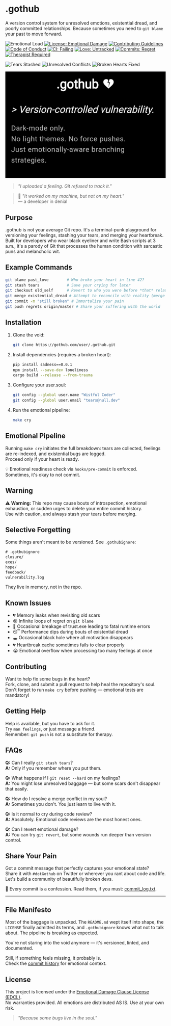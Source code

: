 # .gothub

A version control system for unresolved emotions, existential dread, and poorly committed relationships. Because sometimes you need to `git blame` your past to move forward.

![Emotional Load](https://img.shields.io/badge/Emotional%20Load-90%25-black.svg?logo=heart&logoColor=white)
[![License: Emotional Damage](https://img.shields.io/badge/License-Emotional%20Damage-darkred.svg)](LICENSE)
[![Contributing Guidelines](https://img.shields.io/badge/Contributing-Guidelines-darkpurple.svg)](CONTRIBUTING.md)
[![Code of Conduct](https://img.shields.io/badge/Code%20of%20Conduct-Friendly-darkgreen.svg)](CODE_OF_CONDUCT.md)
[![CI: Failing](https://img.shields.io/badge/CI-Failing-black?logo=tears)](https://github.com/Cod-e-Codes/.gothub/actions/workflows/emotional-pipeline.yml)
[![Love: Untracked](https://img.shields.io/badge/Love-Untracked-darkred?logo=heart)](.gothubignore)
[![Commits: Regret](https://img.shields.io/badge/Commits-Regret-blue?logo=sadness)](https://github.com/Cod-e-Codes/.gothub/commits/main)
[![Therapist Required](https://img.shields.io/badge/Therapist-Required-darkpurple?logo=couch&title=patches%20not%20found)](https://www.psychologytoday.com/us/therapists)

![Tears Stashed](https://img.shields.io/badge/Tears%20Stashed-∞-blue)
![Unresolved Conflicts](https://img.shields.io/badge/Unresolved%20Conflicts-99%2B-red)
![Broken Hearts Fixed](https://img.shields.io/badge/Broken%20Hearts%20Fixed-0-yellow)

![Screenshot of a moment better left uncommitted](Screenshot_20250801_081634_Chrome.jpg)

> _"I uploaded a feeling. Git refused to track it."_

> 💬 *"It worked on my machine, but not on my heart."*  
> — a developer in denial

## Purpose

.gothub is not your average Git repo. It's a terminal-punk playground for versioning your feelings, stashing your tears, and merging your heartbreak. Built for developers who wear black eyeliner and write Bash scripts at 3 a.m., it's a parody of Git that processes the human condition with sarcastic puns and melancholic wit.

## Example Commands

```bash
git blame past_love        # Who broke your heart in line 42?
git stash tears            # Save your crying for later
git checkout old_self      # Revert to who you were before *that* relationship
git merge existential_dread # Attempt to reconcile with reality (merge conflicts guaranteed)
git commit -m "still broken" # Immortalize your pain
git push regrets origin/master # Share your suffering with the world
```

## Installation

1. Clone the void:
   ```bash
   git clone https://gothub.com/user/.gothub.git
   ```
2. Install dependencies (requires a broken heart):
   ```bash
   pip install sadness==0.0.1
   npm install --save-dev loneliness
   cargo build --release --from-trauma
   ```
3. Configure your user.soul:
   ```bash
   git config --global user.name "Wistful Coder"
   git config --global user.email "tears@null.dev"
   ```
4. Run the emotional pipeline:
   ```bash
   make cry
   ```

## Emotional Pipeline

Running `make cry` initiates the full breakdown: tears are collected, feelings are re-indexed, and existential bugs are logged.  
Proceed only if your heart is ready.

💡 Emotional readiness check via `hooks/pre-commit` is enforced.  
Sometimes, it's okay to not commit.

## Warning

⚠️ **Warning:** This repo may cause bouts of introspection, emotional exhaustion, or sudden urges to delete your entire commit history.  
Use with caution, and always stash your tears before merging.

## Selective Forgetting

Some things aren't meant to be versioned. See `.gothubignore`:

```plaintext
# .gothubignore
closure/
exes/
hope/
feedback/
vulnerability.log
```

They live in memory, not in the repo.

## Known Issues

- 💔 Memory leaks when revisiting old scars
- 😢 Infinite loops of regret on `git blame`
- 🐛 Occasional breakage of trust.exe leading to fatal runtime errors
- 😴 Performance dips during bouts of existential dread
- 🕳️ Occasional black hole where all motivation disappears
- 💔 Heartbreak cache sometimes fails to clear properly
- 😭 Emotional overflow when processing too many feelings at once

## Contributing

Want to help fix some bugs in the heart?  
Fork, clone, and submit a pull request to help heal the repository's soul.  
Don't forget to run `make cry` before pushing — emotional tests are mandatory!

## Getting Help

Help is available, but you have to ask for it.  
Try `man feelings`, or just message a friend.  
Remember: `git push` is not a substitute for therapy.

## FAQs

**Q:** Can I really `git stash tears`?  
**A:** Only if you remember where you put them.

**Q:** What happens if I `git reset --hard` on my feelings?  
**A:** You might lose unresolved baggage — but some scars don't disappear that easily.

**Q:** How do I resolve a merge conflict in my soul?  
**A:** Sometimes you don't. You just learn to live with it.

**Q:** Is it normal to cry during code review?  
**A:** Absolutely. Emotional code reviews are the most honest ones.

**Q:** Can I revert emotional damage?  
**A:** You can try `git revert`, but some wounds run deeper than version control.

## Share Your Pain

Got a commit message that perfectly captures your emotional state?  
Share it with `#dotGothub` on Twitter or wherever you rant about code and life.  
Let's build a community of beautifully broken devs.

📜 Every commit is a confession. Read them, if you must: [commit_log.txt](commit_log.txt).

---

## File Manifesto

Most of the baggage is unpacked. The `README.md` wept itself into shape, the `LICENSE` finally admitted its terms, and `.gothubignore` knows what not to talk about. The pipeline is breaking as expected.

You're not staring into the void anymore — it's versioned, linted, and documented.

Still, if something feels missing, it probably is.  
Check the [commit history](https://github.com/Cod-e-Codes/.gothub/commits/main) for emotional context.

## License

This project is licensed under the [Emotional Damage Clause License (EDCL)](LICENSE).  
No warranties provided. All emotions are distributed AS IS. Use at your own risk.  
> _"Because some bugs live in the soul."_

<!--  
If you're reading this, you're either very brave or very broken.  
Remember: every bug fix in your heart counts.  
-->
